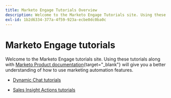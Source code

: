 ```yaml
---
title: Marketo Engage Tutorials Overview
description: Welcome to the Marketo Engage Tutorials site. Using these tutorials along with the documentation will give you a better understanding of how to use marketing automation features.
exl-id: 1b2d6334-377a-4f59-923a-ecbe0dc0ba0c
---
```

# Marketo Engage tutorials

Welcome to the Marketo Engage tutorials site. Using these tutorials along with [Marketo Product documentation](https://experienceleague.adobe.com/docs/marketo/using/home.html){target="_blank"} will give you a better understanding of how to use marketing automation features.

* [Dynamic Chat tutorials](dynamic-chat/dynamic-chat-overview.md)

* [Sales Insight Actions tutorials](/help/sales-insight-actions/overview.md)
